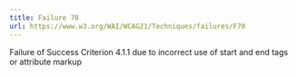 ```yaml
---
title: Failure 70
url: https://www.w3.org/WAI/WCAG21/Techniques/failures/F70
---
```

Failure of Success Criterion 4.1.1 due to incorrect use of start and end tags or attribute markup

